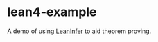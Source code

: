 # lean4-example

A demo of using [LeanInfer](https://github.com/lean-dojo/LeanInfer) to aid theorem proving.

